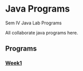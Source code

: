 # Java Programs

Sem IV Java Lab Programs

All collaborate java programs here.

## Programs

### [Week1](./week1/README.md)
